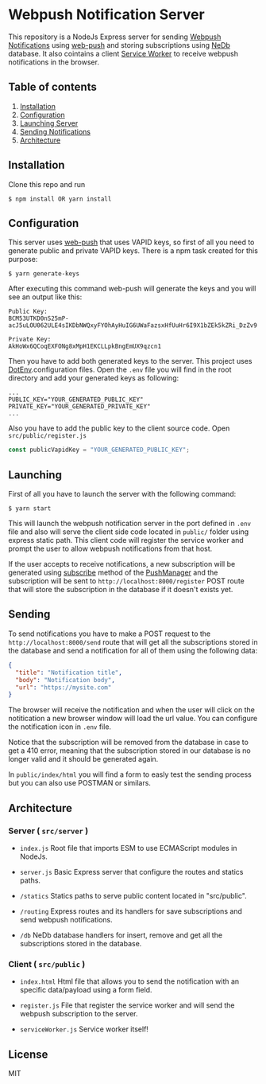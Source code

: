 # Webpush Notification Server

This repository is a NodeJs Express server for sending [Webpush Notifications](https://developers.google.com/web/fundamentals/codelabs/push-notifications/) using [web-push](https://www.npmjs.com/package/web-push) and storing subscriptions using [NeDb](https://github.com/louischatriot/nedb) database. It also cointains a client [Service Worker](https://developers.google.com/web/fundamentals/primers/service-workers/) to receive webpush notifications in the browser.

## Table of contents

1. [Installation](#installation)
2. [Configuration](#configuration)
3. [Launching Server](#launching)
4. [Sending Notifications](#sending)
5. [Architecture](#architecture)

## Installation

Clone this repo and run

```
$ npm install OR yarn install
```

## Configuration

This server uses [web-push](https://www.npmjs.com/package/web-push) that uses VAPID keys, so first of all you need to generate public and private VAPID keys. There is a npm task created for this purpose:

```
$ yarn generate-keys
```

After executing this command web-push will generate the keys and you will see an output like this:

```
Public Key:
BCM53UTKD0nS25mP-acJ5uLOU062ULE4sIKDbNWQxyFYOhAyHuIG6UWaFazsxHfUuHr6I9X1bZEk5kZRi_DzZv9

Private Key:
AkHoWx6QCoqEXFONg8xMpH1EKCLLpkBngEmUX9qzcn1
```

Then you have to add both generated keys to the server. This project uses [DotEnv](https://github.com/motdotla/dotenv).configuration files. Open the `.env` file you will find in the root directory and add your generated keys as following:

```
...
PUBLIC_KEY="YOUR_GENERATED_PUBLIC_KEY"
PRIVATE_KEY="YOUR_GENERATED_PRIVATE_KEY"
...
```

Also you have to add the public key to the client source code. Open `src/public/register.js`

```js
const publicVapidKey = "YOUR_GENERATED_PUBLIC_KEY";
```

## Launching

First of all you have to launch the server with the following command:

```
$ yarn start
```

This will launch the webpush notification server in the port defined in `.env` file and also will serve the client side code located in `public/` folder using express static path. This client code will register the service worker and prompt the user to allow webpush notifications from that host.

If the user accepts to receive notifications, a new subscription will be generated using [subscribe](https://developer.mozilla.org/en-US/docs/Web/API/PushManager/subscribe) method of the [PushManager](https://developer.mozilla.org/en-US/docs/Web/API/PushManager) and the subscription will be sent to
`http://localhost:8000/register` POST route that will store the subscription in the database if it doesn't exists yet.

## Sending

To send notifications you have to make a POST request to the `http://localhost:8000/send` route that will get all the subscriptions stored in the database and send a notification for all of them using the following data:

```json
{
  "title": "Notification title",
  "body": "Notification body",
  "url": "https://mysite.com"
}
```

The browser will receive the notification and when the user will click on the notitication a new browser window will load the url value. You can configure the notification icon in `.env` file.

Notice that the subscription will be removed from the database in case to get a 410 error, meaning that the subscription stored in our database is no longer valid and it should be generated again.

In `public/index/html` you will find a form to easly test the sending process but you can also use POSTMAN or similars.

## Architecture

### Server ( `src/server` )

- `index.js` Root file that imports ESM to use ECMAScript modules in NodeJs.

- `server.js` Basic Express server that configure the routes and statics paths.

- `/statics` Statics paths to serve public content located in "src/public".

- `/routing` Express routes and its handlers for save subscriptions and send webpush notifications.

- `/db` NeDb database handlers for insert, remove and get all the subscriptions stored in the database.

### Client ( `src/public` )

- `index.html` Html file that allows you to send the notification with an specific data/payload using a form field.

- `register.js` File that register the service worker and will send the webpush subscription to the server.

- `serviceWorker.js` Service worker itself!

## License

MIT

